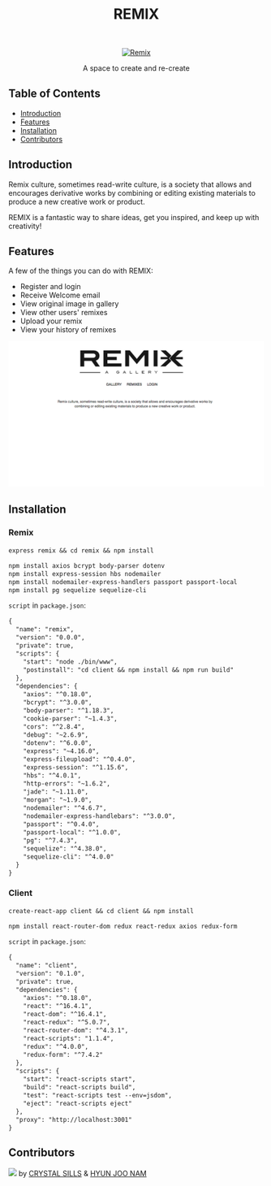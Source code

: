 <h1 align="center"> REMIX </h1> <br>
<p align="center">
  <a href="https://dc-remix.herokuapp.com/">
    <img alt="Remix" title="Remix" src="https://dc-remix.herokuapp.com/static/media/Remix-Logo.ddb31945.jpg" width="450">
  </a>
</p>

<p align="center">
  A space to create and re-create
</p>



## Table of Contents

- [Introduction](#introduction)
- [Features](#features)
- [Installation](#installation)
- [Contributors](#contributors)

## Introduction

Remix culture, sometimes read-write culture, is a society that allows and encourages derivative works by combining or editing existing materials to produce a new creative work or product.

REMIX is a fantastic way to share ideas, get you inspired, and keep up with creativity!


## Features

A few of the things you can do with REMIX:

* Register and login
* Receive Welcome email
* View original image in gallery
* View other users' remixes
* Upload your remix
* View your history of remixes


<p align="center">
  <img alt="Index" title="Index" src="./client/src/index.jpg" width="700">
</p>


## Installation

### Remix

```
express remix && cd remix && npm install
```
```
npm install axios bcrypt body-parser dotenv
npm install express-session hbs nodemailer
npm install nodemailer-express-handlers passport passport-local
npm install pg sequelize sequelize-cli
```

`script` in `package.json`:

```
{
  "name": "remix",
  "version": "0.0.0",
  "private": true,
  "scripts": {
    "start": "node ./bin/www",
    "postinstall": "cd client && npm install && npm run build"
  },
  "dependencies": {
    "axios": "^0.18.0",
    "bcrypt": "^3.0.0",
    "body-parser": "^1.18.3",
    "cookie-parser": "~1.4.3",
    "cors": "^2.8.4",
    "debug": "~2.6.9",
    "dotenv": "^6.0.0",
    "express": "~4.16.0",
    "express-fileupload": "^0.4.0",
    "express-session": "^1.15.6",
    "hbs": "^4.0.1",
    "http-errors": "~1.6.2",
    "jade": "~1.11.0",
    "morgan": "~1.9.0",
    "nodemailer": "^4.6.7",
    "nodemailer-express-handlebars": "^3.0.0",
    "passport": "^0.4.0",
    "passport-local": "^1.0.0",
    "pg": "^7.4.3",
    "sequelize": "^4.38.0",
    "sequelize-cli": "^4.0.0"
  }
}
```

### Client

```
create-react-app client && cd client && npm install
```
```
npm install react-router-dom redux react-redux axios redux-form
```
 `script` in `package.json`:

```
{
  "name": "client",
  "version": "0.1.0",
  "private": true,
  "dependencies": {
    "axios": "^0.18.0",
    "react": "^16.4.1",
    "react-dom": "^16.4.1",
    "react-redux": "^5.0.7",
    "react-router-dom": "^4.3.1",
    "react-scripts": "1.1.4",
    "redux": "^4.0.0",
    "redux-form": "^7.4.2"
  },
  "scripts": {
    "start": "react-scripts start",
    "build": "react-scripts build",
    "test": "react-scripts test --env=jsdom",
    "eject": "react-scripts eject"
  },
  "proxy": "http://localhost:3001"
}
```


## Contributors

<img src="https://forthebadge.com/images/badges/built-with-love.svg"> by [CRYSTAL SILLS](https://github.com/csills)
 & [HYUN JOO NAM](https://github.com/hyunjoonam)
